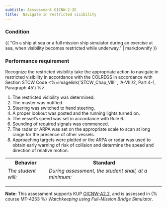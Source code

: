 ```yaml
---
subtitle: Asssessment OICNW-2-2E
title:  Navigate in restricted visibility
---
```




### Condition

{{ "On a ship at sea or a full mission ship simulator during an exercise at sea, when visibility becomes restricted while underway." | markdownify }}

### Performance requirement 

<table width='100%' class='Guidelines'>
 <thead>
 <tr>
     <th class='thirty'>Behavior</th>
     <th class='seventy'>Standard</th>
 </tr>
 <tr>
     <td><em>The student will:</em></td>
     <td><em>During assessment, the student shall, at a minimum:</em></td>
 </tr>
 </thead>
 <tbody>


<!--rowstart-->

Recognize the restricted visibility take the appropriate action to navigate in restricted visibility in accordance with the COLREGS in accordance with Section STCW Code <%=imagelink('STCW_Chap_VIII' , 'A-VIII/2, Part 4-1, Paragraph 45') %>.

<!--cellbreak-->

1. The restricted visibility was determined.
2. The master was notified.
3. Steering was switched to hand steering.
4. A proper lookout was posted and the running lights turned on.
5. The vessel’s speed was set in accordance with Rule 6.
6. Sounding of required signals was commenced.
7. The radar or ARPA was set on the appropriate scale to scan at long range for the presence of other vessels.
8. Approaching targets were plotted or the ARPA or radar was used to obtain early warning of risk of collision and determine the speed and direction of relative motion.

<!--rowend-->


 </tbody>
 </table>



*****

**Note:** This assessment supports KUP [OICNW-A2.2]({{site.baseurl}}/tables/21.html#OICNW-A2.2), and is assessed in  {% course  MT-4253 %}  *Watchkeeping using Full-Mission Bridge Simulator*. 

